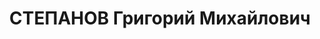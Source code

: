 ---
title: СТЕПАНОВ Григорий Михайлович
description: "Род. в 1893, С.-Петербургская губ., Шлиссельбургский уезд, с. Колтуши,\
  \ русский, обр.: высшее, член ВКП(б) в 1920-1937 гг. Проживал: Ярославская обл.,\
  \ г. Рыбинск, ул. Герцена, д. 48. Зав. отделом коммунального хозяйства Рыбинского\
  \ горсовета, в прошлом прапорщик царской армии, \n  Арестован 20.08.1937. Обв. по\
  \ ст. ст. 58-7-8-11 УК РСФСР. Приговор: выездная сессия ВК ВС СССР в г. Ярославль,\
  \ 29.12.1937 – ВМН. Расстрелян 30.12.1937, г.Ярославль"
---